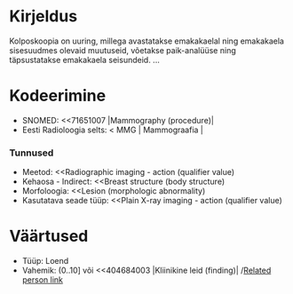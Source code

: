 # Kirjeldus
Kolposkoopia on uuring, millega avastatakse emakakaelal ning emakakaela sisesuudmes olevaid muutuseid, võetakse paik-analüüse ning täpsustatakse emakakaela seisundeid.
...

# Kodeerimine
- SNOMED: <<71651007 |Mammography (procedure)|
- Eesti Radioloogia selts: < MMG | Mammograafia |

### Tunnused
- Meetod: <<Radiographic imaging - action (qualifier value)
- Kehaosa - Indirect: <<Breast structure (body structure)
- Morfoloogia: <<Lesion (morphologic abnormality)
- Kasutatava seade tüüp: <<Plain X-ray imaging - action (qualifier value)

# Väärtused
- Tüüp: Loend
- Vahemik: (0..10] või <<404684003 |Kliinikine leid (finding)|
/[Related person link](page:related-person-test)